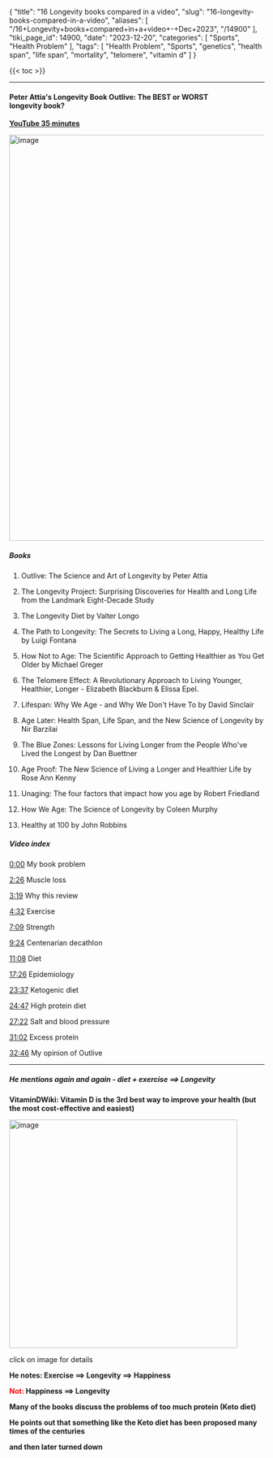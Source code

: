{
    "title": "16 Longevity books compared in a video",
    "slug": "16-longevity-books-compared-in-a-video",
    "aliases": [
        "/16+Longevity+books+compared+in+a+video+-+Dec+2023",
        "/14900"
    ],
    "tiki_page_id": 14900,
    "date": "2023-12-20",
    "categories": [
        "Sports",
        "Health Problem"
    ],
    "tags": [
        "Health Problem",
        "Sports",
        "genetics",
        "health span",
        "life span",
        "mortality",
        "telomere",
        "vitamin d"
    ]
}


{{< toc >}}

---

#### Peter Attia's Longevity Book Outlive: The BEST or WORST longevity book?

 **[YouTube 35 minutes](https://www.youtube.com/watch?v=VWeg3l3RBIM&ab_channel=PlantChompers)** 

<img src="https://d378j1rmrlek7x.cloudfront.net/attachments/png/16-longevity-books.png" alt="image" width="800">

##### Books

1. Outlive: The Science and Art of Longevity by Peter Attia

1. The Longevity Project: Surprising Discoveries for Health and Long Life from the Landmark Eight-Decade Study

1. The Longevity Diet by Valter Longo

1. The Path to Longevity: The Secrets to Living a Long, Happy, Healthy Life by Luigi Fontana

1. How Not to Age: The Scientific Approach to Getting Healthier as You Get Older by Michael Greger

1. The Telomere Effect: A Revolutionary Approach to Living Younger, Healthier, Longer - Elizabeth Blackburn & Elissa Epel.

1. Lifespan: Why We Age - and Why We Don't Have To by David Sinclair

1. Age Later: Health Span, Life Span, and the New Science of Longevity by Nir Barzilai

1. The Blue Zones: Lessons for Living Longer from the People Who've Lived the Longest by Dan Buettner

1. Age Proof: The New Science of Living a Longer and Healthier Life by Rose Ann Kenny

1. Unaging: The four factors that impact how you age by Robert Friedland

1. How We Age: The Science of Longevity by Coleen Murphy

1. Healthy at 100 by John Robbins

##### Video index

[0:00](https://www.youtube.com/watch?v=VWeg3l3RBIM&t=0s) My book problem

[2:26](https://www.youtube.com/watch?v=VWeg3l3RBIM&t=146s) Muscle loss

[3:19](https://www.youtube.com/watch?v=VWeg3l3RBIM&t=199s) Why this review

[4:32](https://www.youtube.com/watch?v=VWeg3l3RBIM&t=272s) Exercise

[7:09](https://www.youtube.com/watch?v=VWeg3l3RBIM&t=429s) Strength

[9:24](https://www.youtube.com/watch?v=VWeg3l3RBIM&t=564s) Centenarian decathlon

[11:08](https://www.youtube.com/watch?v=VWeg3l3RBIM&t=668s) Diet

[17:26](https://www.youtube.com/watch?v=VWeg3l3RBIM&t=1046s) Epidemiology

[23:37](https://www.youtube.com/watch?v=VWeg3l3RBIM&t=1417s) Ketogenic diet

[24:47](https://www.youtube.com/watch?v=VWeg3l3RBIM&t=1487s) High protein diet

[27:22](https://www.youtube.com/watch?v=VWeg3l3RBIM&t=1642s) Salt and blood pressure

[31:02](https://www.youtube.com/watch?v=VWeg3l3RBIM&t=1862s) Excess protein

[32:46](https://www.youtube.com/watch?v=VWeg3l3RBIM&t=1966s) My opinion of Outlive

---

##### He mentions again and again - diet + exercise ==> Longevity

 **VitaminDWiki: Vitamin D is the 3rd best way to improve your health (but the most cost-effective and easiest)** 

<img src="/attachments/d3.mock.jpg" alt="image" width="450">

click on image for details

 **He notes: Exercise ==> Longevity ==> Happiness** 

 **<span style="color:#F00;">Not:</span> Happiness ==> Longevity** 

 **Many of the books discuss the problems of too much protein (Keto diet)** 

 **He points out that something like the Keto diet has been proposed many times of the centuries** 

 **and then later turned down**